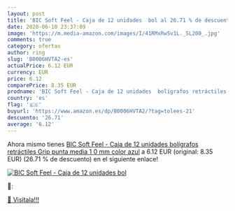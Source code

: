 ```yaml
---
layout: post
title: 'BIC Soft Feel - Caja de 12 unidades  bol al 26.71 % de descuento'
date: 2020-06-10 23:37:09
image: 'https://m.media-amazon.com/images/I/41RMxRwSv1L._SL200_.jpg'
comments: true
category: ofertas
author: ring
slug: 'B0006HVTA2-es'
actualPrice: 6.12 EUR
currency: EUR
price: 6.12
comparePrice: 8.35 EUR
prodname: 'BIC Soft Feel - Caja de 12 unidades  bolígrafos retráctiles Grip punta media  1 0 mm   color azul'
country: 'es'
flag: '🇪🇸'
buyurl: 'https://www.amazon.es/dp/B0006HVTA2/?tag=tolees-21'
descuento: '26.71'
average: '6.12'
---
```


Ahora mismo tienes [BIC Soft Feel - Caja de 12 unidades  bolígrafos retráctiles Grip punta media  1 0 mm   color azul](https://www.amazon.es/dp/B0006HVTA2/?tag=tolees-21) a 6.12 EUR (original: 8.35 EUR) (26.71 %  de descuento) en el siguiente enlace!

[![BIC Soft Feel - Caja de 12 unidades  bol](https://m.media-amazon.com/images/I/41RMxRwSv1L._SL200_.jpg)](https://www.amazon.es/dp/B0006HVTA2/?tag=tolees-21)

🔎:


[🛒 Visítala!!!](https://www.amazon.es/dp/B0006HVTA2/?tag=tolees-21)
